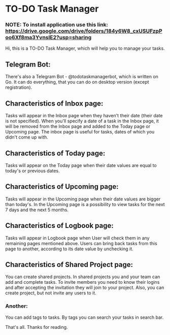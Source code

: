 # TO-DO Task Manager
### NOTE: To install application use this link: https://drive.google.com/drive/folders/184y6W8_cxUSUFzpPoo6Xf8ma3YvnsIE2?usp=sharing

Hi, this is a TO-DO Task Manager, which will help you to manage your tasks.

## Telegram Bot:
There's also a Telegram Bot - @todotaskmanagerbot, which is written on Go. It can do everything, that you can do on desktop version (except registration).

## Characteristics of Inbox page:
Tasks will appear in the Inbox page when they haven't their date (their date is not specified). When you'll specify a date of a task in the Inbox page, it will be removed from the Inbox page and added to the Today page or Upcoming page. The inbox page is useful for tasks, dates of which you didn't come up with.

## Characteristics of Today page:
Tasks will appear on the Today page when their date values are equal to today's or previous dates.

## Characteristics of Upcoming page:
Tasks will appear in the Upcoming page when their date values are bigger than today's. In the Upcoming page is a possibility to view tasks for the next 7 days and the next 5 months.

## Characteristics of Logbook page:
Tasks will appear in Logbook page when User will check them in any remaining pages mentioned above. Users can bring back tasks from this page to another, according to its date value by unchecking it.

## Characteristics of Shared Project page:
You can create shared projects. In shared projects you and your team can add and complete tasks. To invite members you need to 
know their logins and after accepting the invitation they will join to your project. Also, you can create project, but not invite any users to it.

### Another:
You can add tags to tasks. By tags you can search your tasks in search bar.

That's all. Thanks for reading.
